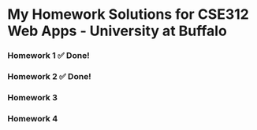 # My Homework Solutions for CSE312 Web Apps - University at Buffalo

### Homework 1 ✅ Done!
### Homework 2 ✅ Done!
### Homework 3
### Homework 4

